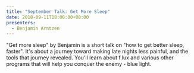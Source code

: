 ```yaml
---
title: "September Talk: Get More Sleep"
date: 2018-09-11T18:00:00+08:00
presenters:
  - Benjamin Arntzen
---
```


"Get more sleep" by Benjamin is a short talk on "how to get better
sleep, faster". It's about a journey toward making late nights less
painful, and the tools that journey revealed. You'll learn about f.lux
and various other programs that will help you conquer the enemy - blue
light.
